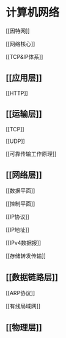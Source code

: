 # 计算机网络

[[因特网]]

[[网络核心]]

[[TCP&IP体系]]

## [[应用层]]

[[HTTP]]

## [[运输层]]


[[TCP]]

[[UDP]]

[[可靠传输工作原理]]


## [[网络层]]

[[数据平面]]

[[控制平面]]

[[IP协议]]

[[IP地址]]

[[IPv4数据报]]

[[存储转发传输]]

## [[数据链路层]]

[[ARP协议]]

[[有线局域网]]

## [[物理层]]

